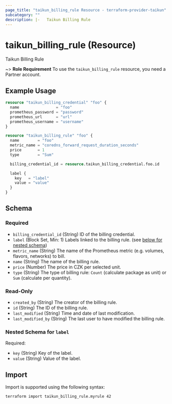 ```yaml
---
page_title: "taikun_billing_rule Resource - terraform-provider-taikun"
subcategory: ""
description: |-   Taikun Billing Rule
---
```


# taikun_billing_rule (Resource)

Taikun Billing Rule

~> **Role Requirement** To use the `taikun_billing_rule` resource, you need a Partner account.

## Example Usage

```terraform
resource "taikun_billing_credential" "foo" {
  name                = "foo"
  prometheus_password = "password"
  prometheus_url      = "url"
  prometheus_username = "username"
}

resource "taikun_billing_rule" "foo" {
  name        = "foo"
  metric_name = "coredns_forward_request_duration_seconds"
  price       = 1
  type        = "Sum"

  billing_credential_id = resource.taikun_billing_credential.foo.id

  label {
    key   = "label"
    value = "value"
  }
}
```

<!-- schema generated by tfplugindocs -->
## Schema

### Required

- `billing_credential_id` (String) ID of the billing credential.
- `label` (Block Set, Min: 1) Labels linked to the billing rule. (see [below for nested schema](#nestedblock--label))
- `metric_name` (String) The name of the Prometheus metric (e.g. volumes, flavors, networks) to bill.
- `name` (String) The name of the billing rule.
- `price` (Number) The price in CZK per selected unit.
- `type` (String) The type of billing rule: `Count` (calculate package as unit) or `Sum` (calculate per quantity).

### Read-Only

- `created_by` (String) The creator of the billing rule.
- `id` (String) The ID of the billing rule.
- `last_modified` (String) Time and date of last modification.
- `last_modified_by` (String) The last user to have modified the billing rule.

<a id="nestedblock--label"></a>
### Nested Schema for `label`

Required:

- `key` (String) Key of the label.
- `value` (String) Value of the label.

## Import

Import is supported using the following syntax:

```shell
terraform import taikun_billing_rule.myrule 42
```

